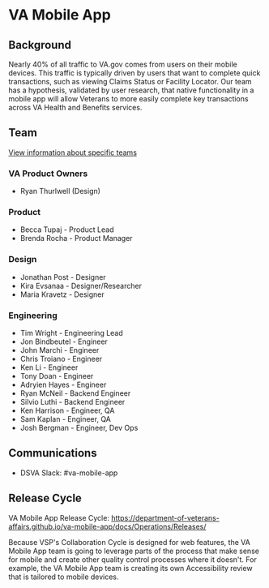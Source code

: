 # VA Mobile App

## Background

Nearly 40% of all traffic to VA.gov comes from users on their mobile devices. This traffic is typically driven by users that want to complete quick transactions, such as viewing Claims Status or Facility Locator. Our team has a hypothesis, validated by user research, that native functionality in a mobile app will allow Veterans to more easily complete key transactions across VA Health and Benefits services.

## Team

[View information about specific teams](https://github.com/department-of-veterans-affairs/va.gov-team/tree/master/products/va-mobile-app/Teams)

### VA Product Owners

- Ryan Thurlwell (Design)

### Product

- Becca Tupaj - Product Lead
- Brenda Rocha - Product Manager

### Design

- Jonathan Post - Designer
- Kira Evsanaa - Designer/Researcher
- Maria Kravetz - Designer

### Engineering

- Tim Wright - Engineering Lead
- Jon Bindbeutel - Engineer
- John Marchi - Engineer
- Chris Troiano - Engineer
- Ken Li - Engineer
- Tony Doan - Engineer
- Adryien Hayes - Engineer
- Ryan McNeil - Backend Engineer
- Silvio Luthi - Backend Engineer
- Ken Harrison - Engineer, QA
- Sam Kaplan - Engineer, QA
- Josh Bergman - Engineer, Dev Ops

## Communications
- DSVA Slack: #va-mobile-app



## Release Cycle
VA Mobile App Release Cycle: https://department-of-veterans-affairs.github.io/va-mobile-app/docs/Operations/Releases/

Because VSP's Collaboration Cycle is designed for web features, the VA Mobile App team is going to leverage parts of the process that make sense for mobile and create other quality control processes where it doesn't. For example, the VA Mobile App team is creating its own Accessibility review that is tailored to mobile devices.
